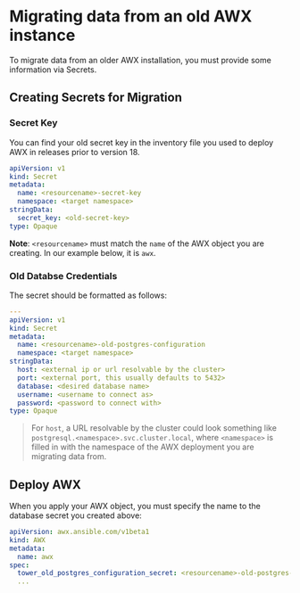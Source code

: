 # Migrating data from an old AWX instance

To migrate data from an older AWX installation, you must provide some information via Secrets.

## Creating Secrets for Migration

### Secret Key

You can find your old secret key in the inventory file you used to deploy AWX in releases prior to version 18. 

```yaml
apiVersion: v1
kind: Secret
metadata:
  name: <resourcename>-secret-key
  namespace: <target namespace>
stringData:
  secret_key: <old-secret-key>
type: Opaque
```

**Note**: `<resourcename>` must match the `name` of the AWX object you are creating. In our example below, it is `awx`.

### Old Databse Credentials

The secret should be formatted as follows:

```yaml
---
apiVersion: v1
kind: Secret
metadata:
  name: <resourcename>-old-postgres-configuration
  namespace: <target namespace>
stringData:
  host: <external ip or url resolvable by the cluster>
  port: <external port, this usually defaults to 5432>
  database: <desired database name>
  username: <username to connect as>
  password: <password to connect with>
type: Opaque
```

> For `host`, a URL resolvable by the cluster could look something like `postgresql.<namespace>.svc.cluster.local`, where `<namespace>` is filled in with the namespace of the AWX deployment you are migrating data from.

## Deploy AWX

When you apply your AWX object, you must specify the name to the database secret you created above:

```yaml
apiVersion: awx.ansible.com/v1beta1
kind: AWX
metadata:
  name: awx
spec:
  tower_old_postgres_configuration_secret: <resourcename>-old-postgres-configuration
  ...
```
